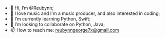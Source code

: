 - 👋 Hi, I’m @Reubynn;
- 👀 I love music and I'm a music producer, and also interested in coding;
- 🌱 I’m currently learning Python, Swift;
- 💞️ I’m looking to collaborate on Python, Java;
- 📫 How to reach me: reubynngeorge7x@gmail.com

<!---
Reubynn7x/Reubynn7x is a ✨ special ✨ repository because its `README.md` (this file) appears on your GitHub profile.
You can click the Preview link to take a look at your changes.
--->
